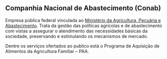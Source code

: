 Companhia Nacional de Abastecimento (Conab)
---

Empresa pública federal vinculada ao [Ministério da Agricultura, Pecuária e Abastecimento]. Trata da gestão das políticas agrícolas e de abastecimento com vistas a assegurar o atendimento das necessidades básicas da sociedade, preservando e estimulando os mecanismos de mercado. 

Dentre os serviços ofertados ao publico está o Programa de Aquisição de Alimentos da Agricultura Familiar – PAA.

[Ministério da Agricultura, Pecuária e Abastecimento]:/orgao/ministerio-da-agricultura-pecuaria-e-abastecimento-mapa